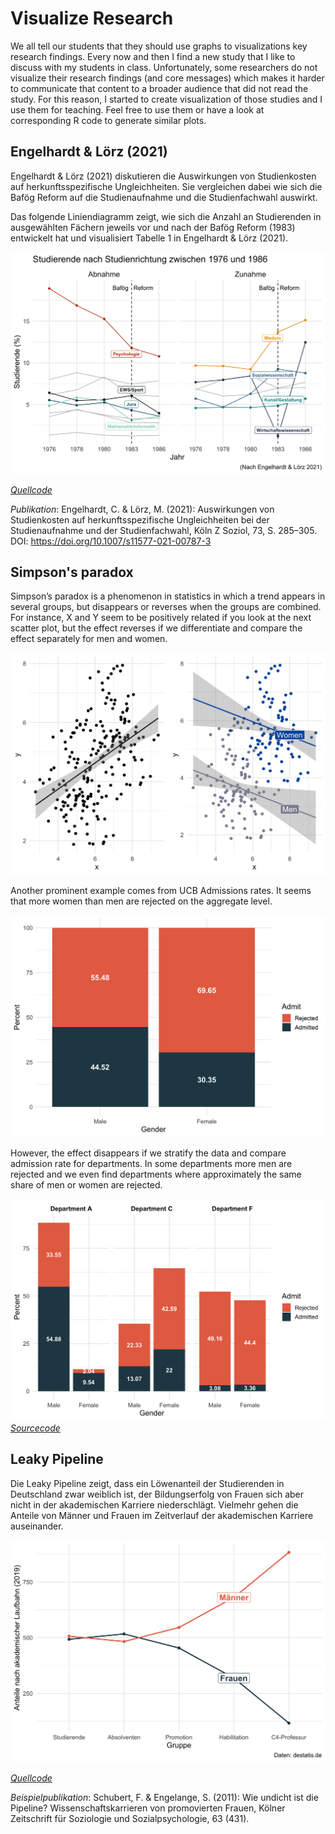 
<!-- README.md is generated from README.Rmd. Please edit that file -->

# Visualize Research

<!-- badges: start -->
<!-- badges: end -->

We all tell our students that they should use graphs to visualizations key research findings. Every now and then I find a new study that I like to discuss with my students in class. Unfortunately, some researchers do not visualize their research findings (and core messages) which makes it harder to communicate that content to a broader audience that did not read the study. For this reason, I started to create visualization of those studies and I use them for teaching. Feel free to use them or have a look at corresponding R code to generate similar plots.

## Engelhardt & Lörz (2021)

Engelhardt & Lörz (2021) diskutieren die Auswirkungen von Studienkosten
auf herkunftsspezifische Ungleichheiten. Sie vergleichen dabei wie sich
die Bafög Reform auf die Studienaufnahme und die Studienfachwahl
auswirkt.

Das folgende Liniendiagramm zeigt, wie sich die Anzahl an Studierenden
in ausgewählten Fächern jeweils vor und nach der Bafög Reform (1983)
entwickelt hat und visualisiert Tabelle 1 in Engelhardt & Lörz (2021).

![](man/figures/Engelhardt_Loerz_2021.png)

[*Quellcode*](https://github.com/edgar-treischl/VisualizeResearch/blob/master/R/Engelhardt_L%C3%B6rz_2021.R)



*Publikation*: Engelhardt, C. & Lörz, M. (2021): Auswirkungen von Studienkosten auf herkunftsspezifische Ungleichheiten bei der Studienaufnahme und der Studienfachwahl, Köln Z Soziol, 73, S. 285–305. DOI: <https://doi.org/10.1007/s11577-021-00787-3>

## Simpson's paradox

Simpson’s paradox is a phenomenon in statistics in which a trend appears in several groups, but disappears or reverses when the groups are combined. For instance, X and Y seem to be positively related if you look at the next scatter plot, but the effect reverses if we differentiate and compare the effect separately for men and women.

![Simpson's Paradox](man/figures/Simpson.png)


Another prominent example comes from UCB Admissions rates. It seems that
more women than men are rejected on the aggregate level.

![Simpson's Paradox](man/figures/Simpson1.png)

However, the effect disappears if we stratify the data and compare admission rate for departments. In some departments more men are rejected and we even find departments where approximately the same share of men or women are rejected.

![Simpson's Paradox](man/figures/Simpson2.png)
[*Sourcecode*](https://github.com/edgar-treischl/VisualizeResearch/blob/master/R/Simpsons_Paradox.R)



## Leaky Pipeline

Die Leaky Pipeline zeigt, dass ein Löwenanteil der Studierenden in
Deutschland zwar weiblich ist, der Bildungserfolg von Frauen sich aber nicht in der
akademischen Karriere niederschlägt. Vielmehr gehen die Anteile von
Männer und Frauen im Zeitverlauf der akademischen Karriere auseinander.

![The Leaky Pipeline](man/figures/Leaky_Pipeline.png)

[*Quellcode*](https://github.com/edgar-treischl/VisualizeResearch/blob/master/R/Leaky_Pipeline.R)

*Beispielpublikation*: Schubert, F. & Engelange, S. (2011): Wie undicht ist die Pipeline? Wissenschaftskarrieren von promovierten Frauen, Kölner Zeitschrift für Soziologie und Sozialpsychologie, 63 (431).